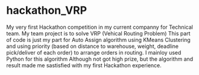 # hackathon_VRP
My very first Hackathon competition in my current companny for Technical team.
My team project is to solve VRP (Vehical Routing Problem)
This part of code is just my part for Auto Assign algorithm using KMeans Clustering and using priority (based on distance to warehouse, weight, deadline pick/deliver of each order) to arrange orders in routing.
I mainloy used Python for this algorithm
Although not got high prize, but the algorithm and result made me sastisfied with my first Hackathon experience.
